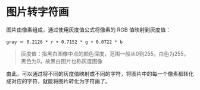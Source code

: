 # 图片转字符画

图片由像素组成，通过使用灰度值公式将像素的 RGB 值映射到灰度值：

```
gray ＝ 0.2126 * r + 0.7152 * g + 0.0722 * b
```
> 灰度值：指黑白图像中点的颜色深度，范围一般从0到255，白色为255，黑色为0，故黑白图片也称灰度图像

由此，可以通过将不同的灰度值映射成不同的字符，将图片中的每一个像素都转化成对应的字符，就能将图片转化为字符画了。